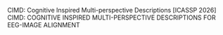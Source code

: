 CIMD: Cognitive Inspired Multi-perspective Descriptions
[ICASSP 2026] CIMD: COGNITIVE INSPIRED MULTI-PERSPECTIVE DESCRIPTIONS FOR EEG-IMAGE ALIGNMENT
